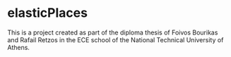 # elasticPlaces

This is a project created as part of the diploma thesis of Foivos Bourikas and Rafail Retzos in the ECE school of the National Technical University of Athens.
